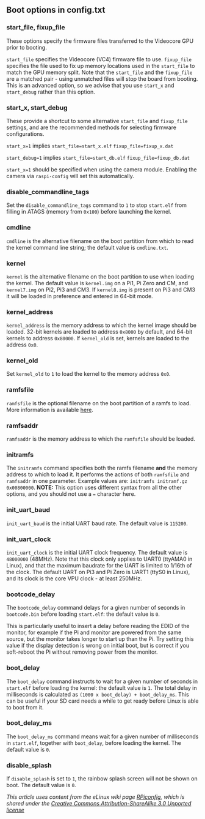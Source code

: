 ## Boot options in config.txt 

### start_file, fixup_file

These options specify the firmware files transferred to the Videocore GPU prior to booting.

`start_file` specifies the Videocore (VC4) firmware file to use.
`fixup_file` specifies the file used to fix up memory locations used in the `start_file` to match the GPU memory split. Note that the `start_file` and the `fixup_file` are a matched pair - using unmatched files will stop the board from booting. This is an advanced option, so we advise that you use `start_x` and `start_debug` rather than this option.

### start_x, start_debug

These provide a shortcut to some alternative `start_file` and `fixup_file` settings, and are the recommended methods for selecting firmware configurations.

`start_x=1` implies
   `start_file=start_x.elf`
   `fixup_file=fixup_x.dat`
   
`start_debug=1` implies
   `start_file=start_db.elf`
   `fixup_file=fixup_db.dat`

`start_x=1` should be specified when using the camera module. Enabling the camera via `raspi-config` will set this automatically.

### disable_commandline_tags

Set the `disable_commandline_tags` command to `1` to stop `start.elf` from filling in ATAGS (memory from `0x100`) before launching the kernel.

### cmdline

`cmdline` is the alternative filename on the boot partition from which to read the kernel command line string; the default value is `cmdline.txt`.

### kernel

`kernel` is the alternative filename on the boot partition to use when loading the kernel. The default value is `kernel.img` on a Pi1, Pi Zero and CM, and `kernel7.img` on Pi2, Pi3 and CM3. If `kernel8.img` is present on Pi3 and CM3 it will be loaded in preference and entered in 64-bit mode.

### kernel_address

`kernel_address` is the memory address to which the kernel image should be loaded. 32-bit kernels are loaded to address `0x8000` by default, and 64-bit kernels to address `0x80000`. If `kernel_old` is set, kernels are loaded to the address `0x0`.

### kernel_old

Set `kernel_old` to `1` to load the kernel to the memory address `0x0`.

### ramfsfile

`ramfsfile` is the optional filename on the boot partition of a ramfs to load. More information is available [here](https://www.raspberrypi.org/forums/viewtopic.php?f=63&t=10532).

### ramfsaddr

`ramfsaddr` is the memory address to which the `ramfsfile` should be loaded.

### initramfs

The `initramfs` command specifies both the ramfs filename **and** the memory address to which to load it. It performs the actions of both `ramfsfile` and `ramfsaddr` in one parameter. Example values are: `initramfs initramf.gz 0x00800000`. **NOTE:** This option uses different syntax from all the other options, and you should not use a `=` character here.

### init_uart_baud

`init_uart_baud` is the initial UART baud rate. The default value is `115200`.

### init_uart_clock

`init_uart_clock` is the initial UART clock frequency. The default value is `48000000` (48MHz). Note that this clock only applies to UART0 (ttyAMA0 in Linux), and that the maximum baudrate for the UART is limited to 1/16th of the clock. The default UART on Pi3 and Pi Zero is UART1 (ttyS0 in Linux), and its clock is the core VPU clock - at least 250MHz.

### bootcode_delay

The `bootcode_delay` command delays for a given number of seconds in `bootcode.bin` before loading `start.elf`: the default value is `0`.

This is particularly useful to insert a delay before reading the EDID of the monitor, for example if the Pi and monitor are powered from the same source, but the monitor takes longer to start up than the Pi. Try setting this value if the display detection is wrong on initial boot, but is correct if you soft-reboot the Pi without removing power from the monitor.

### boot_delay

The `boot_delay` command instructs to wait for a given number of seconds in `start.elf` before loading the kernel: the default value is `1`. The total delay in milliseconds is calculated as `(1000 x boot_delay) + boot_delay_ms`. This can be useful if your SD card needs a while to get ready before Linux is able to boot from it.

### boot_delay_ms

The `boot_delay_ms` command means wait for a given number of milliseconds in `start.elf`, together with `boot_delay`, before loading the kernel. The default value is `0`.

### disable_splash

If `disable_splash` is set to `1`, the rainbow splash screen will not be shown on boot. The default value is `0`.





*This article uses content from the eLinux wiki page [RPiconfig](http://elinux.org/RPiconfig), which is shared under the [Creative Commons Attribution-ShareAlike 3.0 Unported license](http://creativecommons.org/licenses/by-sa/3.0/)*

